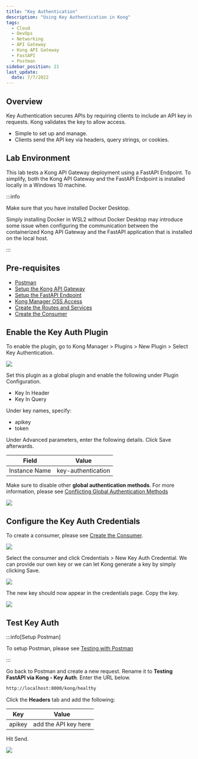```yaml
---
title: "Key Authentication"
description: "Using Key Authentication in Kong"
tags: 
  - Cloud
  - DevOps
  - Networking 
  - API Gateway
  - Kong API Gateway
  - FastAPI 
  - Postman
sidebar_position: 21
last_update:
  date: 7/7/2022
---
```



## Overview

Key Authentication secures APIs by requiring clients to include an API key in requests. Kong validates the key to allow access.  

- Simple to set up and manage.  
- Clients send the API key via headers, query strings, or cookies.

## Lab Environment

This lab tests a Kong API Gateway deployment using a FastAPI Endpoint. To simplify, both the Kong API Gateway and the FastAPI Endpoint is installed locally in a Windows 10 machine.

:::info 

Make sure that you have installed Docker Desktop. 

Simply installing Docker in WSL2 without Docker Desktop may introduce some issue when configuring the communication between the containerized Kong API Gateway and the FastAPI application that is installed on the local host.

:::

## Pre-requisites 

- [Postman](https://www.postman.com/downloads/)
- [Setup the Kong API Gateway](/docs/006-Networking/060-Kong-API-Gateway/015-Containerized-Kong-and-Other-Apps.md)
- [Setup the FastAPI Endpoint](/docs/006-Networking/060-Kong-API-Gateway/016-Testing-wth-an-FastAPI-Endpoint.md#setup-the-api-endpoint)
- [Kong Manager OSS Access](/docs/006-Networking/060-Kong-API-Gateway/015-Containerized-Kong-and-Other-Apps.md)
- [Create the Routes and Services](/docs/006-Networking/060-Kong-API-Gateway/016-Testing-wth-an-FastAPI-Endpoint.md)
- [Create the Consumer](/docs/006-Networking/060-Kong-API-Gateway/017-Consumers-Plugins-Upstreams.md#create-the-kong-consumer)

## Enable the Key Auth Plugin 

To enable the plugin, go to Kong Manager > Plugins > New Plugin > Select Key Authentication.

![](/img/docs/12022024-kong-gw-basic-auth-plugin.png)

Set this plugin as a global plugin and enable the following under Plugin Configuration.

- Key In Header
- Key In Query

Under key names, specify:

- apikey
- token

Under Advanced parameters, enter the following details. Click Save afterwards.

| Field         | Value                                 |
|---------------|---------------------------------------|
| Instance Name | key-authentication                    |  

Make sure to disable other **global authentication methods**. For more information, please see [Conflicting Global Authentication Methods](/docs/006-Networking/060-Kong-API-Gateway/030-Kong-Authentication/032-HMAC-Authentication.md#conflicting-global-authentication-methods)

![](/img/docs/12022024-kong-gw-key-auth-plugin.png)


## Configure the Key Auth Credentials 

To create a consumer, please see [Create the Consumer](/docs/006-Networking/060-Kong-API-Gateway/017-Consumers-Plugins-Upstreams.md#create-the-kong-consumer).

![](/img/docs/12022024-kong-gw-consumer-created-already.png)

Select the consumer and click Credentials > New Key Auth Credential. We can provide our own key or we can let Kong generate a key by simply clicking Save. 

![](/img/docs/12022024-kong-gw-key-auth-genrate-own-key.png)

The new key should now appear in the credentials page. Copy the key.

![](/img/docs/12022024-kong-gw-key-auth-genrate-own-key-appear.png)


## Test Key Auth 

:::info[Setup Postman]

To setup Postman, please see [Testing with Postman](/docs/006-Networking/060-Kong-API-Gateway/016-Testing-wth-an-FastAPI-Endpoint.md#testing-with-postman)

:::

Go back to Postman and create a new request. Rename it to **Testing FastAPI via Kong - Key Auth**. Enter the URL below.

```bash
http://localhost:8000/kong/healthy 
```

Click the **Headers** tab and add the following:

| Key             | Value                         |
|-----------------|-------------------------------|
| apikey          | add the API key here          |

Hit Send.

![](/img/docs/12022024-kong-gw-key-auth-working-in-postman.png)
